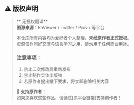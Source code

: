 ## ⚠️ 版权声明

> ** 无授权翻译**  
> **图源来源**：EhViewer / Twitter / Pixiv / 等平台  
> 
> 本仓库所有内容均为爱好者个人整理，**未经原作者正式授权**。  
> 资源仅作同好交流与语言学习之用，请勿用于任何商业用途。  
> 
> ### 注意事项：
> 1. 禁止二次修改后重新发布  
> 2. 禁止制作实体出版物  
> 3. 若原作者提出撤下要求，将立即删除相关内容  
> 
> 📢 **支持原作者**：  
> 如果您喜欢这些作品，请通过[原平台链接]支持创作者！
